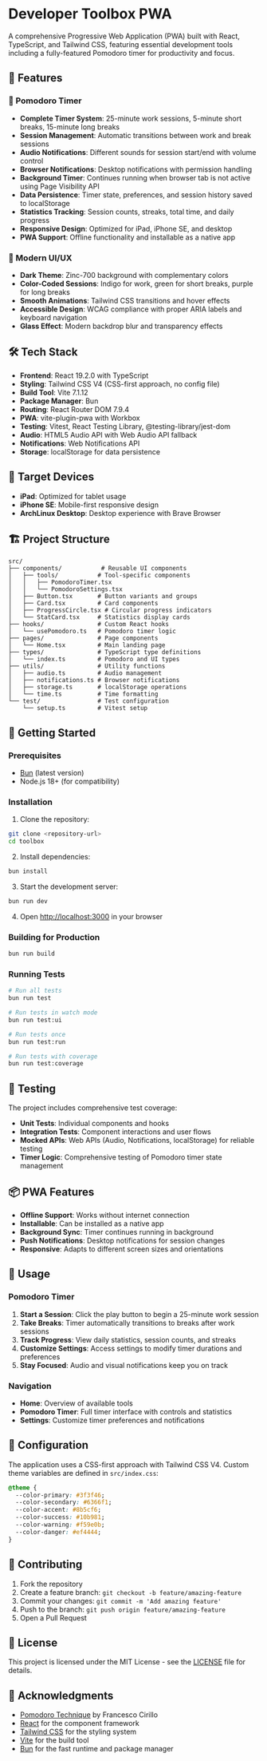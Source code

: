 # Developer Toolbox PWA

A comprehensive Progressive Web Application (PWA) built with React, TypeScript, and Tailwind CSS,
featuring essential development tools including a fully-featured Pomodoro timer for productivity and
focus.

## 🚀 Features

### 🍅 Pomodoro Timer

- **Complete Timer System**: 25-minute work sessions, 5-minute short breaks, 15-minute long breaks
- **Session Management**: Automatic transitions between work and break sessions
- **Audio Notifications**: Different sounds for session start/end with volume control
- **Browser Notifications**: Desktop notifications with permission handling
- **Background Timer**: Continues running when browser tab is not active using Page Visibility API
- **Data Persistence**: Timer state, preferences, and session history saved to localStorage
- **Statistics Tracking**: Session counts, streaks, total time, and daily progress
- **Responsive Design**: Optimized for iPad, iPhone SE, and desktop
- **PWA Support**: Offline functionality and installable as a native app

### 🎨 Modern UI/UX

- **Dark Theme**: Zinc-700 background with complementary colors
- **Color-Coded Sessions**: Indigo for work, green for short breaks, purple for long breaks
- **Smooth Animations**: Tailwind CSS transitions and hover effects
- **Accessible Design**: WCAG compliance with proper ARIA labels and keyboard navigation
- **Glass Effect**: Modern backdrop blur and transparency effects

## 🛠️ Tech Stack

- **Frontend**: React 19.2.0 with TypeScript
- **Styling**: Tailwind CSS V4 (CSS-first approach, no config file)
- **Build Tool**: Vite 7.1.12
- **Package Manager**: Bun
- **Routing**: React Router DOM 7.9.4
- **PWA**: vite-plugin-pwa with Workbox
- **Testing**: Vitest, React Testing Library, @testing-library/jest-dom
- **Audio**: HTML5 Audio API with Web Audio API fallback
- **Notifications**: Web Notifications API
- **Storage**: localStorage for data persistence

## 📱 Target Devices

- **iPad**: Optimized for tablet usage
- **iPhone SE**: Mobile-first responsive design
- **ArchLinux Desktop**: Desktop experience with Brave Browser

## 🏗️ Project Structure

```
src/
├── components/           # Reusable UI components
│   ├── tools/           # Tool-specific components
│   │   ├── PomodoroTimer.tsx
│   │   └── PomodoroSettings.tsx
│   ├── Button.tsx       # Button variants and groups
│   ├── Card.tsx         # Card components
│   ├── ProgressCircle.tsx # Circular progress indicators
│   └── StatCard.tsx     # Statistics display cards
├── hooks/               # Custom React hooks
│   └── usePomodoro.ts   # Pomodoro timer logic
├── pages/               # Page components
│   └── Home.tsx         # Main landing page
├── types/               # TypeScript type definitions
│   └── index.ts         # Pomodoro and UI types
├── utils/               # Utility functions
│   ├── audio.ts         # Audio management
│   ├── notifications.ts # Browser notifications
│   ├── storage.ts       # localStorage operations
│   └── time.ts          # Time formatting
└── test/                # Test configuration
    └── setup.ts         # Vitest setup
```

## 🚀 Getting Started

### Prerequisites

- [Bun](https://bun.sh/) (latest version)
- Node.js 18+ (for compatibility)

### Installation

1. Clone the repository:

```bash
git clone <repository-url>
cd toolbox
```

2. Install dependencies:

```bash
bun install
```

3. Start the development server:

```bash
bun run dev
```

4. Open [http://localhost:3000](http://localhost:3000) in your browser

### Building for Production

```bash
bun run build
```

### Running Tests

```bash
# Run all tests
bun run test

# Run tests in watch mode
bun run test:ui

# Run tests once
bun run test:run

# Run tests with coverage
bun run test:coverage
```

## 🧪 Testing

The project includes comprehensive test coverage:

- **Unit Tests**: Individual components and hooks
- **Integration Tests**: Component interactions and user flows
- **Mocked APIs**: Web APIs (Audio, Notifications, localStorage) for reliable testing
- **Timer Logic**: Comprehensive testing of Pomodoro timer state management

## 📦 PWA Features

- **Offline Support**: Works without internet connection
- **Installable**: Can be installed as a native app
- **Background Sync**: Timer continues running in background
- **Push Notifications**: Desktop notifications for session changes
- **Responsive**: Adapts to different screen sizes and orientations

## 🎯 Usage

### Pomodoro Timer

1. **Start a Session**: Click the play button to begin a 25-minute work session
2. **Take Breaks**: Timer automatically transitions to breaks after work sessions
3. **Track Progress**: View daily statistics, session counts, and streaks
4. **Customize Settings**: Access settings to modify timer durations and preferences
5. **Stay Focused**: Audio and visual notifications keep you on track

### Navigation

- **Home**: Overview of available tools
- **Pomodoro Timer**: Full timer interface with controls and statistics
- **Settings**: Customize timer preferences and notifications

## 🔧 Configuration

The application uses a CSS-first approach with Tailwind CSS V4. Custom theme variables are defined
in `src/index.css`:

```css
@theme {
  --color-primary: #3f3f46;
  --color-secondary: #6366f1;
  --color-accent: #8b5cf6;
  --color-success: #10b981;
  --color-warning: #f59e0b;
  --color-danger: #ef4444;
}
```

## 🤝 Contributing

1. Fork the repository
2. Create a feature branch: `git checkout -b feature/amazing-feature`
3. Commit your changes: `git commit -m 'Add amazing feature'`
4. Push to the branch: `git push origin feature/amazing-feature`
5. Open a Pull Request

## 📄 License

This project is licensed under the MIT License - see the [LICENSE](LICENSE) file for details.

## 🙏 Acknowledgments

- [Pomodoro Technique](https://francescocirillo.com/pages/pomodoro-technique) by Francesco Cirillo
- [React](https://reactjs.org/) for the component framework
- [Tailwind CSS](https://tailwindcss.com/) for the styling system
- [Vite](https://vitejs.dev/) for the build tool
- [Bun](https://bun.sh/) for the fast runtime and package manager
